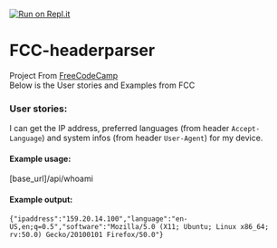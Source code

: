 [![Run on Repl.it](https://repl.it/badge/github/freeCodeCamp/boilerplate-project-headerparser)](https://repl.it/github/freeCodeCamp/boilerplate-project-headerparser)
# FCC-headerparser

Project From [FreeCodeCamp](https://www.freecodecamp.org/learn/apis-and-microservices/apis-and-microservices-projects/request-header-parser-microservice)  
Below is the User stories and Examples from FCC

### User stories:
I can get the IP address, preferred languages (from header `Accept-Language`) and system infos (from header `User-Agent`) for my device.

#### Example usage:
[base_url]/api/whoami

#### Example output:
`{"ipaddress":"159.20.14.100","language":"en-US,en;q=0.5","software":"Mozilla/5.0 (X11; Ubuntu; Linux x86_64; rv:50.0) Gecko/20100101 Firefox/50.0"}`
